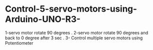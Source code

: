 # Control-5-servo-motors-using-Arduino-UNO-R3-
1-servo motor rotate 90 degrees . 2-servo motor rotate 90 degrees and back to 0 degree after 3 sec . 3- Control multiple servo motors using Potentiometer
